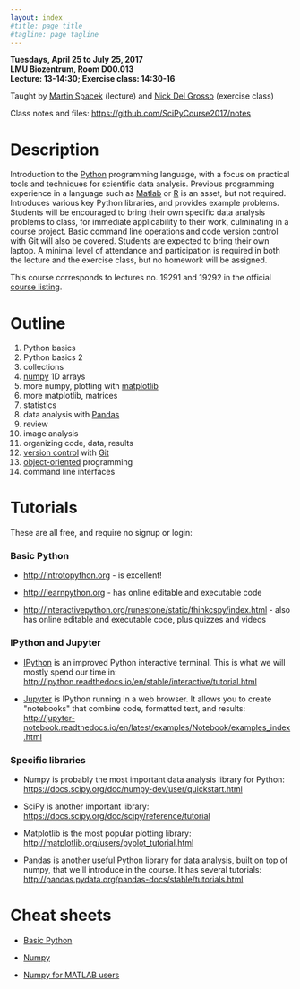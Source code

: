 ```yaml
---
layout: index
#title: page title
#tagline: page tagline
---
```


**Tuesdays, April 25 to July 25, 2017**<br>
**LMU Biozentrum, Room D00.013**<br>
**Lecture: 13-14:30; Exercise class: 14:30-16**

Taught by [Martin Spacek](http://mspacek.github.io) (lecture) and [Nick Del
Grosso](https://github.com/neuroneuro15) (exercise class)

Class notes and files: <https://github.com/SciPyCourse2017/notes>

# Description

Introduction to the [Python](https://en.wikipedia.org/wiki/Python_(programming_language))
programming language, with a focus on practical tools and techniques for scientific data
analysis. Previous programming experience in a language such as
[Matlab](https://en.wikipedia.org/wiki/MATLAB) or
[R](https://en.wikipedia.org/wiki/R_(programming_language)) is an asset, but not required.
Introduces various key Python libraries, and provides example problems. Students will be
encouraged to bring their own specific data analysis problems to class, for immediate
applicability to their work, culminating in a course project. Basic command line operations
and code version control with Git will also be covered. Students are expected to bring their
own laptop. A minimal level of attendance and participation is required in both the lecture
and the exercise class, but no homework will be assigned.

This course corresponds to lectures no. 19291 and 19292 in the official [course
listing](https://lsf.verwaltung.uni-muenchen.de/qisserver/rds?state=verpublish&status=init&vmfile=no&publishid=636766&moduleCall=webInfo&publishConfFile=webInfo&publishSubDir=veranstaltung).

# Outline

1. Python basics
2. Python basics 2
3. collections
4. [numpy](http://numpy.org) 1D arrays
5. more numpy, plotting with [matplotlib](http://matplotlib.org)
6. more matplotlib, matrices
7. statistics
8. data analysis with [Pandas](http://pandas.pydata.org)
9. review
10. image analysis
11. organizing code, data, results
12. [version control](https://git-scm.com/book/en/v2/Getting-Started-About-Version-Control)
   with [Git](https://git-scm.com/)
13. [object-oriented](https://en.wikipedia.org/wiki/Object-oriented_programming) programming
14. command line interfaces

# Tutorials

These are all free, and require no signup or login:

### Basic Python

* <http://introtopython.org> - is excellent!

* <http://learnpython.org> - has online editable and executable code

* <http://interactivepython.org/runestone/static/thinkcspy/index.html> - also has online
  editable and executable code, plus quizzes and videos

### IPython and Jupyter

* [IPython](http://ipython.org) is an improved Python interactive terminal. This is
  what we will mostly spend our time in:
  <http://ipython.readthedocs.io/en/stable/interactive/tutorial.html>

* [Jupyter](http://jupyter.org) is IPython running in a web browser. It allows you to create
  "notebooks" that combine code, formatted text, and results:
  <http://jupyter-notebook.readthedocs.io/en/latest/examples/Notebook/examples_index.html>

### Specific libraries

* Numpy is probably the most important data analysis library for Python:
  <https://docs.scipy.org/doc/numpy-dev/user/quickstart.html>

* SciPy is another important library:
  <https://docs.scipy.org/doc/scipy/reference/tutorial>

* Matplotlib is the most popular plotting library:
  <http://matplotlib.org/users/pyplot_tutorial.html>

* Pandas is another useful Python library for data analysis, built on top of numpy, that we'll
  introduce in the course. It has several tutorials:
  <http://pandas.pydata.org/pandas-docs/stable/tutorials.html>

# Cheat sheets

* [Basic Python](https://perso.limsi.fr/pointal/_media/python:cours:mementopython3-english.pdf)

* [Numpy](https://s3.amazonaws.com/assets.datacamp.com/blog_assets/Numpy_Python_Cheat_Sheet.pdf)

* [Numpy for MATLAB users](https://docs.scipy.org/doc/numpy-dev/user/numpy-for-matlab-users.html)
